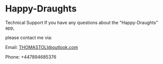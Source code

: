 # Happy-Draughts

Technical Support If you have any questions about the "Happy-Draughts" app,

please contact me via:

Email: THOMASTOLI@outlook.com 

Phone: +447894685376
